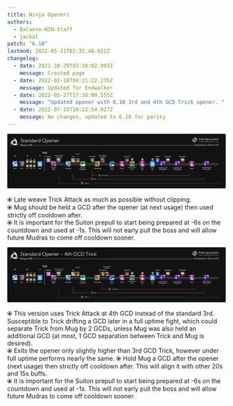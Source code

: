 ```yaml
---
title: Ninja Openers
authors:
  - Balance-NIN-Staff
  - jackal
patch: "6.18"
lastmod: 2022-05-31T02:32:48.612Z
changelog:
  - date: 2021-10-29T03:10:02.993Z
    message: Created page
  - date: 2022-02-18T04:21:22.235Z
    message: Updated for Endwalker
  - date: 2022-05-27T17:38:00.555Z
    message: "Updated opener with 6.10 3rd and 4th GCD Trick opener. "
  - date: 2022-07-15T18:22:54.027Z
    message: No changes, updated to 6.18 for parity
---
```



![Ninja standard opener graphic. ](/img/jobs/nin/earlymug3.png "Ninja Standard Opener")



⦿ Late weave Trick Attack as much as possible without clipping. \
⦿ Mug should be held a GCD after the opener (at next usage) then used strictly off cooldown after.\
⦿ It is important for the Suiton prepull to start being prepared at -6s on the countdown and used at -1s. This will not early pull the boss and will allow future Mudras to come off cooldown sooner.



![](/img/jobs/nin/4th-gcd.png)

⦿ This version uses  Trick Attack at 4th GCD instead of the standard 3rd. Susceptible to Trick drifting a GCD later in a full uptime fight, which could separate Trick from Mug by 2 GCDs, unless Mug was also held an additional GCD (at most, 1 GCD separation between Trick and Mug is desired).\
⦿ Exits the opener only slightly higher than 3rd GCD Trick, however under full uptime performs nearly the same. ⦿ Hold Mug a GCD after the opener (next usage) then strictly off cooldown after. This will align it with other 20s and 15s buffs.\
⦿ It is important for the Suiton prepull to start being prepared at -6s on the countdown and used at -1s. This will not early pull the boss and will allow future Mudras to come off cooldown sooner.